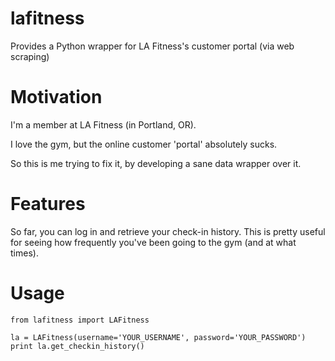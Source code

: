 lafitness
=========

Provides a Python wrapper for LA Fitness's customer portal (via web scraping)

Motivation
==========

I'm a member at LA Fitness (in Portland, OR).

I love the gym, but the online customer 'portal' absolutely sucks.

So this is me trying to fix it, by developing a sane data wrapper over it.

Features
========

So far, you can log in and retrieve your check-in history. This is pretty useful for seeing how frequently you've been going to the gym (and at what times).


Usage
=====
```
from lafitness import LAFitness

la = LAFitness(username='YOUR_USERNAME', password='YOUR_PASSWORD')
print la.get_checkin_history()
```
